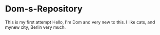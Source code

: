 # Dom-s-Repository
This is my first attempt
Hello, I'm Dom and very new to this. I like cats, and  mynew city, Berlin very much. 
